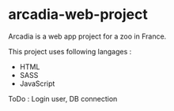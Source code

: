 # arcadia-web-project
Arcadia is a web app project for a zoo in France.

This project uses following langages : 
  - HTML
  - SASS
  - JavaScript

ToDo : Login user, DB connection